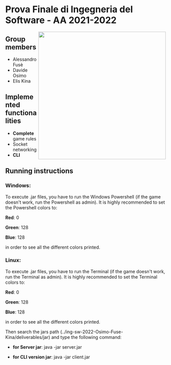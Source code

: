 # Prova Finale di Ingegneria del Software - AA 2021-2022
<img src="https://www.craniocreations.it/wp-content/uploads/2021/06/Eriantys_scatolaFrontombra-600x600.png" width=400px height=400px align="right" />

## Group members

- Alessandro Fusè
- Davide Osimo
- Elis Kina

## Implemented functionalities

- <b>Complete</b> game rules
- Socket networking
- <b>CLI</b> 

## Running instructions

### Windows:
To execute .jar files, you have to run the Windows Powershell (if the game doesn't work, run the Powershell as admin). It is highly recommended to set the Powershell colors to:

<b>Red</b>: 0

<b>Green</b>: 128

<b>Blue</b>: 128

in order to see all the different colors printed.

### Linux:
To execute .jar files, you have to run the Terminal (if the game doesn't work, run the Terminal as admin). It is highly recommended to set the Terminal colors to:

<b>Red</b>: 0

<b>Green</b>: 128

<b>Blue</b>: 128

in order to see all the different colors printed.

Then search the jars path (../ing-sw-2022-Osimo-Fuse-Kina/deliverables/jar) and type the following command:

- <b>for Server jar</b>:
java -jar server.jar

- <b>for CLI version jar</b>:
java -jar client.jar
